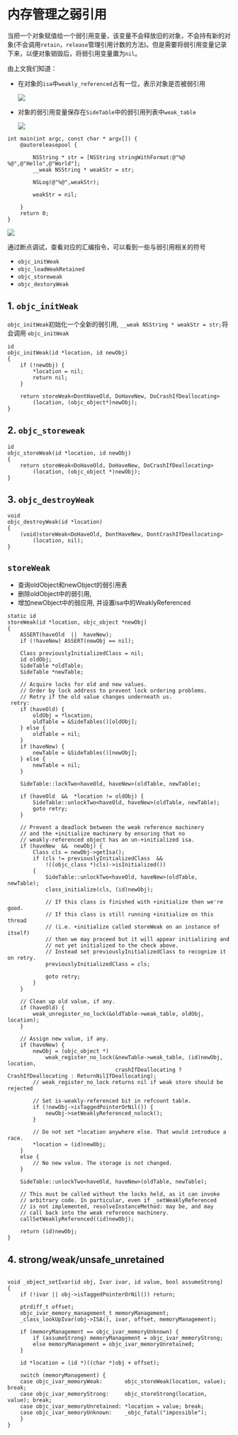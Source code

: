 # 内存管理之弱引用

当把一个对象赋值给一个弱引用变量，该变量不会释放旧的对象，不会持有新的对象(不会调用`retain`，`release`管理引用计数的方法)。但是需要将弱引用变量记录下来，以便对象销毁后，将弱引用变量置为`nil`。

由上文我们知道：

- 在对象的`isa`中`weakly_referenced`占有一位，表示对象是否被弱引用
  
   ![](https://gitee.com/existorlive/exist-or-live-pic/raw/master/isa64%E6%83%85%E5%86%B5.jpeg)

- 对象的弱引用变量保存在`SideTable`中的弱引用列表中`weak_table`

    
   ![](https://gitee.com/existorlive/exist-or-live-pic/raw/master/SideTables.png)


```objc
int main(int argc, const char * argv[]) {
    @autoreleasepool {
        
        NSString * str = [NSString stringWithFormat:@"%@ %@",@"Hello",@"World"];
        __weak NSString * weakStr = str;
        
        NSLog(@"%@",weakStr);
        
        weakStr = nil;
        
    }
    return 0;
}
```

![](https://gitee.com/existorlive/exist-or-live-pic/raw/master/%E6%88%AA%E5%B1%8F2021-07-22%20%E4%B8%8B%E5%8D%882.50.20.png)

通过断点调试，查看对应的汇编指令，可以看到一些与弱引用相关的符号

- `objc_initWeak`
- `objc_loadWeakRetained`
- `objc_storeweak`
- `objc_destoryWeak`

## 1. `objc_initWeak`

`objc_initWeak`初始化一个全新的弱引用, `__weak NSString * weakStr = str;`将会调用 `objc_initWeak`



```objc
id
objc_initWeak(id *location, id newObj)
{
    if (!newObj) {
        *location = nil;
        return nil;
    }

    return storeWeak<DontHaveOld, DoHaveNew, DoCrashIfDeallocating>
        (location, (objc_object*)newObj);
}
```

## 2. `objc_storeweak`

```objc
id
objc_storeWeak(id *location, id newObj)
{
    return storeWeak<DoHaveOld, DoHaveNew, DoCrashIfDeallocating>
        (location, (objc_object *)newObj);
}
```

## 3. `objc_destroyWeak`

```objc
void
objc_destroyWeak(id *location)
{
    (void)storeWeak<DoHaveOld, DontHaveNew, DontCrashIfDeallocating>
        (location, nil);
}
```


## `storeWeak`

- 查询oldObject和newObject的弱引用表
- 删除oldObject中的弱引用, 
- 增加newObject中的弱应用, 并设置isa中的WeaklyReferenced

```objc
static id 
storeWeak(id *location, objc_object *newObj)
{
    ASSERT(haveOld  ||  haveNew);
    if (!haveNew) ASSERT(newObj == nil);

    Class previouslyInitializedClass = nil;
    id oldObj;
    SideTable *oldTable;
    SideTable *newTable;

    // Acquire locks for old and new values.
    // Order by lock address to prevent lock ordering problems. 
    // Retry if the old value changes underneath us.
 retry:
    if (haveOld) {
        oldObj = *location;
        oldTable = &SideTables()[oldObj];
    } else {
        oldTable = nil;
    }
    if (haveNew) {
        newTable = &SideTables()[newObj];
    } else {
        newTable = nil;
    }

    SideTable::lockTwo<haveOld, haveNew>(oldTable, newTable);

    if (haveOld  &&  *location != oldObj) {
        SideTable::unlockTwo<haveOld, haveNew>(oldTable, newTable);
        goto retry;
    }

    // Prevent a deadlock between the weak reference machinery
    // and the +initialize machinery by ensuring that no 
    // weakly-referenced object has an un-+initialized isa.
    if (haveNew  &&  newObj) {
        Class cls = newObj->getIsa();
        if (cls != previouslyInitializedClass  &&  
            !((objc_class *)cls)->isInitialized()) 
        {
            SideTable::unlockTwo<haveOld, haveNew>(oldTable, newTable);
            class_initialize(cls, (id)newObj);

            // If this class is finished with +initialize then we're good.
            // If this class is still running +initialize on this thread 
            // (i.e. +initialize called storeWeak on an instance of itself)
            // then we may proceed but it will appear initializing and 
            // not yet initialized to the check above.
            // Instead set previouslyInitializedClass to recognize it on retry.
            previouslyInitializedClass = cls;

            goto retry;
        }
    }

    // Clean up old value, if any.
    if (haveOld) {
        weak_unregister_no_lock(&oldTable->weak_table, oldObj, location);
    }

    // Assign new value, if any.
    if (haveNew) {
        newObj = (objc_object *)
            weak_register_no_lock(&newTable->weak_table, (id)newObj, location, 
                                  crashIfDeallocating ? CrashIfDeallocating : ReturnNilIfDeallocating);
        // weak_register_no_lock returns nil if weak store should be rejected

        // Set is-weakly-referenced bit in refcount table.
        if (!newObj->isTaggedPointerOrNil()) {
            newObj->setWeaklyReferenced_nolock();
        }

        // Do not set *location anywhere else. That would introduce a race.
        *location = (id)newObj;
    }
    else {
        // No new value. The storage is not changed.
    }
    
    SideTable::unlockTwo<haveOld, haveNew>(oldTable, newTable);

    // This must be called without the locks held, as it can invoke
    // arbitrary code. In particular, even if _setWeaklyReferenced
    // is not implemented, resolveInstanceMethod: may be, and may
    // call back into the weak reference machinery.
    callSetWeaklyReferenced((id)newObj);

    return (id)newObj;
}
```

## 4. strong/weak/unsafe_unretained

```objc

void _object_setIvar(id obj, Ivar ivar, id value, bool assumeStrong)
{
    if (!ivar || obj->isTaggedPointerOrNil()) return;

    ptrdiff_t offset;
    objc_ivar_memory_management_t memoryManagement;
    _class_lookUpIvar(obj->ISA(), ivar, offset, memoryManagement);

    if (memoryManagement == objc_ivar_memoryUnknown) {
        if (assumeStrong) memoryManagement = objc_ivar_memoryStrong;
        else memoryManagement = objc_ivar_memoryUnretained;
    }

    id *location = (id *)((char *)obj + offset);

    switch (memoryManagement) {
    case objc_ivar_memoryWeak:       objc_storeWeak(location, value); break;
    case objc_ivar_memoryStrong:     objc_storeStrong(location, value); break;
    case objc_ivar_memoryUnretained: *location = value; break;
    case objc_ivar_memoryUnknown:    _objc_fatal("impossible");
    }
}
```